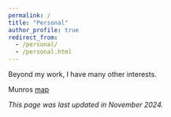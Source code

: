 ```yaml
---
permalink: /
title: "Personal"
author_profile: true
redirect_from: 
  - /personal/
  - /personal.html
---
```


<!-- ---
permalink: /
title: "About me"
author_profile: true
redirect_from: 
  - /about/
  - /about.html
header:
    overlay_image: IMG_3937.jpg
--- -->

Beyond my work, I have many other interests.

Munros [map]([https://www.ph.ed.ac.uk/people/beth-biller](https://www.walkhighlands.co.uk/Forum/memberlist.php?mode=viewmap&u=265149))

*This page was last updated in November 2024.*

